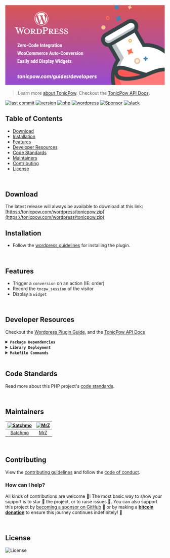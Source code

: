 <img src="./.github/IMAGES/github-share-image-v2.png?raw=true" alt="TonicPow Wordpress Plugin">
<br />

> Learn more [about TonicPow](https://tonicpow.com/?utm_source=github&utm_medium=sponsor-link&utm_campaign=wordpress-plugin&utm_term=wordpress-plugin&utm_content=wordpress-plugin). Checkout the [TonicPow API Docs](https://docs.tonicpow.com).

[![last commit](https://img.shields.io/github/last-commit/tonicpow/wordpress-plugin.svg?style=flat&v=3)](https://github.com/tonicpow/wordpress-plugin/commits/master)
[![version](https://img.shields.io/github/release-pre/tonicpow/wordpress-plugin.svg?style=flat&v=3)](https://github.com/tonicpow/wordpress-plugin/releases)
[![php](https://img.shields.io/badge/php-7.4.3-blue.svg?v=3)](https://www.php.net/downloads)
[![wordpress](https://img.shields.io/badge/wordpress-5.6.2-blue.svg?v=3)](https://wordpress.org/download/)
[![Sponsor](https://img.shields.io/badge/sponsor-TonicPow-181717.svg?logo=github&style=flat&v=3)](https://github.com/sponsors/TonicPow)
[![slack](https://img.shields.io/badge/slack-tonicpow-orange.svg?style=flat&v=3)](https://atlantistic.slack.com/app_redirect?channel=tonicpow)

## Table of Contents

- [Download](#download)
- [Installation](#installation)
- [Features](#features)
- [Developer Resources](#developer-resources)
- [Code Standards](#code-standards)
- [Maintainers](#maintainers)
- [Contributing](#contributing)
- [License](#license)

<br/>

## Download

The latest release will always be available to download at this link:
[https://tonicpow.com/wordpress/tonicpow.zip](https://tonicpow.com/wordpress/tonicpow.zip)

## Installation

- Follow the [wordpress guidelines](https://wordpress.org/support/article/managing-plugins/) for installing the plugin.

<br/>

## Features

- Trigger a `conversion` on an action (IE: order)
- Record the `tncpw_session` of the visitor
- Display a `widget`

<br/>

## Developer Resources

Checkout the [Wordpress Plugin Guide](https://tonicpow.com/guides/developers/wordpress-plugin), and the [TonicPow API Docs](https://docs.tonicpow.com)

<details>
<summary><strong><code>Package Dependencies</code></strong></summary>
<br/>

- [Wordpress](https://wordpress.com/)
- [WooCommerce](https://woocommerce.com/)
</details>

<details>
<summary><strong><code>Library Deployment</code></strong></summary>
<br/>

[goreleaser](https://github.com/goreleaser/goreleaser) for easy binary or library deployment to Github and can be installed via: `brew install goreleaser`.

The [.goreleaser.yml](.goreleaser.yml) file is used to configure [goreleaser](https://github.com/goreleaser/goreleaser).

Use `make release-snap` to create a snapshot version of the release, and finally `make release` to ship to production.

</details>

<details>
<summary><strong><code>Makefile Commands</code></strong></summary>
<br/>

View all `makefile` commands

```shell script
make help
```

List of all current commands:

```text
all                  Runs multiple commands
clean                Remove previous builds and any test cache data
help                 Show this help message
release              Full production release (creates release in Github)
release-test         Full production test release (everything except deploy)
release-snap         Test the full release (build binaries)
replace-version      Replaces the version in HTML/JS (pre-deploy)
tag                  Generate a new tag and push (tag version=0.0.0)
tag-remove           Remove a tag if found (tag-remove version=0.0.0)
tag-update           Update an existing tag to current commit (tag-update version=0.0.0)
```

</details>

<br/>

## Code Standards

Read more about this PHP project's [code standards](CODE_STANDARDS.md).

<br/>

## Maintainers

| [<img src="https://github.com/rohenaz.png" height="50" alt="Satchmo" />](https://github.com/rohenaz) | [<img src="https://github.com/mrz1836.png" height="50" alt="MrZ" />](https://github.com/mrz1836) |
| :--------------------------------------------------------------------------------------------------: | :----------------------------------------------------------------------------------------------: |
|                                [Satchmo](https://github.com/rohenaz)                                 |                                [MrZ](https://github.com/mrz1836)                                 |

<br/>

## Contributing

View the [contributing guidelines](CONTRIBUTING.md) and follow the [code of conduct](CODE_OF_CONDUCT.md).

### How can I help?

All kinds of contributions are welcome :raised_hands:!
The most basic way to show your support is to star :star2: the project, or to raise issues :speech_balloon:.
You can also support this project by [becoming a sponsor on GitHub](https://github.com/sponsors/tonicpow) :clap:
or by making a [**bitcoin donation**](https://tonicpow.com/?utm_source=github&utm_medium=sponsor-link&utm_campaign=wordpress-plugin&utm_term=wordpress-plugin&utm_content=wordpress-plugin) to ensure this journey continues indefinitely! :rocket:

<br/>

## License

![License](https://img.shields.io/github/license/tonicpow/wordpress-plugin.svg?style=flat&v=3)
